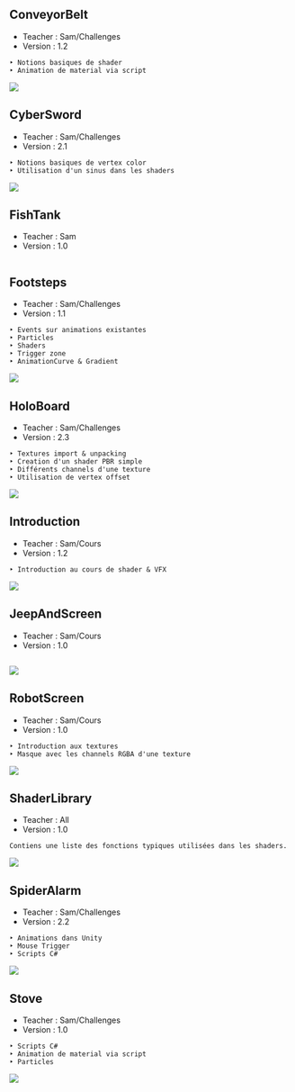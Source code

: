 
## ConveyorBelt
- Teacher : Sam/Challenges
- Version : 1.2
```
‣ Notions basiques de shader
‣ Animation de material via script
```
![](/Images/Preview.png)


## CyberSword
- Teacher : Sam/Challenges
- Version : 2.1
```
‣ Notions basiques de vertex color
‣ Utilisation d'un sinus dans les shaders
```
![](/Images/Preview.png)


## FishTank
- Teacher : Sam
- Version : 1.0
```

```


## Footsteps
- Teacher : Sam/Challenges
- Version : 1.1
```
‣ Events sur animations existantes
‣ Particles
‣ Shaders
‣ Trigger zone
‣ AnimationCurve & Gradient
```
![](/Images/Preview.png)


## HoloBoard
- Teacher : Sam/Challenges
- Version : 2.3
```
‣ Textures import & unpacking
‣ Creation d'un shader PBR simple
‣ Différents channels d'une texture
‣ Utilisation de vertex offset
```
![](/Images/ScifiPanel_Preview.png)


## Introduction
- Teacher : Sam/Cours
- Version : 1.2
```
‣ Introduction au cours de shader & VFX
```
![](/Images/Preview.png)


## JeepAndScreen
- Teacher : Sam/Cours
- Version : 1.0
```

```
![](/Images/JeepAndScreen_Preview.png)


## RobotScreen
- Teacher : Sam/Cours
- Version : 1.0
```
‣ Introduction aux textures
‣ Masque avec les channels RGBA d'une texture
```
![](/Images/Preview.png)


## ShaderLibrary
- Teacher : All
- Version : 1.0
```
Contiens une liste des fonctions typiques utilisées dans les shaders.
```
![](/Images/Preview.png)


## SpiderAlarm
- Teacher : Sam/Challenges
- Version : 2.2
```
‣ Animations dans Unity
‣ Mouse Trigger
‣ Scripts C#
```
![](/Images/Preview.png)


## Stove
- Teacher : Sam/Challenges
- Version : 1.0
```
‣ Scripts C#
‣ Animation de material via script
‣ Particles
```
![](/Images/Preview.png)


